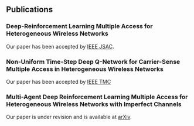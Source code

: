 ## Publications
### Deep-Reinforcement Learning Multiple Access for Heterogeneous Wireless Networks
Our paper has been accepted by [IEEE JSAC](https://ieeexplore.ieee.org/document/8665952).
### Non-Uniform Time-Step Deep Q-Network for Carrier-Sense Multiple Access in Heterogeneous Wireless Networks
Our paper has been accepted by [IEEE TMC](https://ieeexplore.ieee.org/abstract/document/9079169)
### Multi-Agent Deep Reinforcement Learning Multiple Access for Heterogeneous Wireless Networks with Imperfect Channels
Our paper is under revision and is available at [arXiv](https://arxiv.org/abs/2003.11210). 

